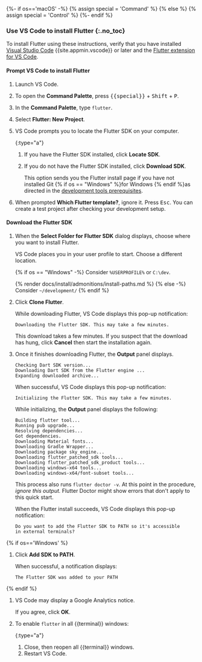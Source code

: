 {%- if os=='macOS' -%}
{% assign special = 'Command' %}
{% else %}
{% assign special = 'Control' %}
{%- endif %}

### Use VS Code to install Flutter {:.no_toc}

To install Flutter using these instructions, verify that
you have installed [Visual Studio Code][]
{{site.appmin.vscode}} or later and the [Flutter extension for VS Code][].

#### Prompt VS Code to install Flutter

1. Launch VS Code.

1. To open the **Command Palette**,
   press <kbd>{{special}}</kbd> + <kbd>Shift</kbd> + <kbd>P</kbd>.

1. In the **Command Palette**, type `flutter`.

1. Select **Flutter: New Project**.

1. VS Code prompts you to locate the Flutter SDK on your computer.

   {:type="a"}
   1. If you have the Flutter SDK installed, click **Locate SDK**.

   1. If you do not have the Flutter SDK installed,
      click **Download SDK**.

      This option sends you the Flutter install page if you have not
      installed Git {% if os == "Windows" %}for Windows {% endif %}as directed in
      the [development tools prerequisites][].

1. When prompted **Which Flutter template?**, ignore it.
   Press <kbd>Esc</kbd>.
   You can create a test project after checking your development setup.

#### Download the Flutter SDK

1. When the **Select Folder for Flutter SDK** dialog displays,
   choose where you want to install Flutter.

   VS Code places you in your user profile to start.
   Choose a different location.

   {% if os == "Windows" -%}
   Consider `%USERPROFILE%` or `C:\dev`.

   {% render docs/install/admonitions/install-paths.md %}
   {% else -%}
   Consider `~/development/`
   {% endif %}

1. Click **Clone Flutter**.

   While downloading Flutter, VS Code displays this pop-up notification:

   ```console
   Downloading the Flutter SDK. This may take a few minutes.
   ```

   This download takes a few minutes.
   If you suspect that the download has hung, click **Cancel** then
   start the installation again.

1. Once it finishes downloading Flutter, the **Output** panel displays.

   ```console
   Checking Dart SDK version...
   Downloading Dart SDK from the Flutter engine ...
   Expanding downloaded archive...
   ```

   When successful, VS Code displays this pop-up notification:

   ```console
   Initializing the Flutter SDK. This may take a few minutes.
   ```

   While initializing, the **Output** panel displays the following:

   ```console
   Building flutter tool...
   Running pub upgrade...
   Resolving dependencies...
   Got dependencies.
   Downloading Material fonts...
   Downloading Gradle Wrapper...
   Downloading package sky_engine...
   Downloading flutter_patched_sdk tools...
   Downloading flutter_patched_sdk_product tools...
   Downloading windows-x64 tools...
   Downloading windows-x64/font-subset tools...
   ```

   This process also runs `flutter doctor -v`.
   At this point in the procedure, _ignore this output._
   Flutter Doctor might show errors that don't apply to this quick start.

   When the Flutter install succeeds, VS Code displays this pop-up notification:

   ```console
   Do you want to add the Flutter SDK to PATH so it's accessible
   in external terminals?
   ```

{% if os=='Windows' %}

1. Click **Add SDK to PATH**.

   When successful, a notification displays:

   ```console
   The Flutter SDK was added to your PATH
   ```

{% endif %}

1. VS Code may display a Google Analytics notice.

   If you agree, click **OK**.

1. To enable `flutter` in all {{terminal}} windows:

   {:type="a"}
   1. Close, then reopen all {{terminal}} windows.
   1. Restart VS Code.

[development tools prerequisites]: #development-tools
[Visual Studio Code]: https://code.visualstudio.com/docs/setup/mac
[Flutter extension for VS Code]: https://marketplace.visualstudio.com/items?itemName=Dart-Code.flutter
